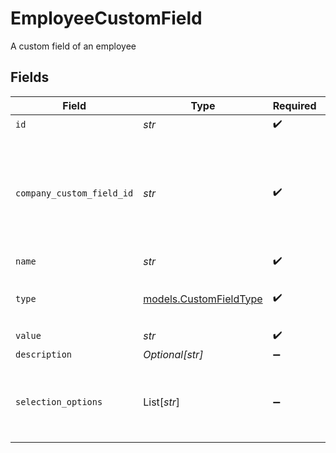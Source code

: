 # EmployeeCustomField

A custom field of an employee


## Fields

| Field                                                                             | Type                                                                              | Required                                                                          | Description                                                                       |
| --------------------------------------------------------------------------------- | --------------------------------------------------------------------------------- | --------------------------------------------------------------------------------- | --------------------------------------------------------------------------------- |
| `id`                                                                              | *str*                                                                             | :heavy_check_mark:                                                                | N/A                                                                               |
| `company_custom_field_id`                                                         | *str*                                                                             | :heavy_check_mark:                                                                | This is the id of the response object from when you get the company custom fields |
| `name`                                                                            | *str*                                                                             | :heavy_check_mark:                                                                | N/A                                                                               |
| `type`                                                                            | [models.CustomFieldType](../models/customfieldtype.md)                            | :heavy_check_mark:                                                                | Input type for the custom field.                                                  |
| `value`                                                                           | *str*                                                                             | :heavy_check_mark:                                                                | N/A                                                                               |
| `description`                                                                     | *Optional[str]*                                                                   | :heavy_minus_sign:                                                                | N/A                                                                               |
| `selection_options`                                                               | List[*str*]                                                                       | :heavy_minus_sign:                                                                | An array of options for fields of type radio. Otherwise, null.                    |